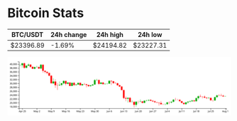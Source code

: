 # Bitcoin Stats

BTC/USDT|24h change|24h high|24h low|
|---|---|---|---|
|$23396.89|-1.69%|$24194.82|$23227.31|

<img src="./chart.svg">
